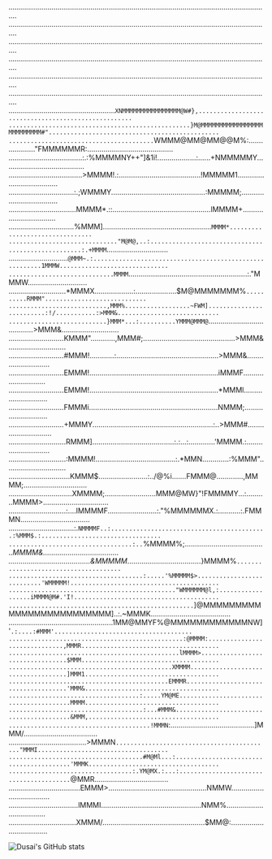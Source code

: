 ................................................................................................................................
................................................................................................................................
................................................................................................................................
................................................................................................................................
................................................................................................................................
................................................................................................................................
....................................................`XNMMMMMMMMMMMMMMMM@W#},....................................................
..................................................}M@MMMMMMMMMMMMMMMMMMMMMMMMMM#"...............................................
........................................`WMMM@MM@MM@@M%:...................."FMMMMMMR:..........................................
....................................:.:%MMMMNY++"]&1i!...................:......+NMMMMMY........................................
....................................>MMMM!.:........................................!MMMMM1.....................................
................................:.;WMMMY..............................................:MMMMM;...................................
.................................MMMM*.::................................................lMMMM+.................................
................................%MMM].....................................................`MMMM*................................
.............................."M@M@,..:...................................................:.+MMMM`..............................
.............................`@MMM~.:........................................................1MMMW..............................
.............................MMMM`..........................................................:."MMMW.............................
............................*MMMX...................:....................$M@MMMMMMM%`..........RMMM"............................
...........................,MMM%..................~FWM].........................:!/...........:>MMM&............................
...........................}MMM*...:..........YMMM@MMM@`.......................................>MMM&............................
...........................KMMM"............,MMM#;.............................................>MMM&............................
...........................#MMM!............:..................................................>MMM&............................
...........................EMMM!...............................................................iMMMF............................
...........................EMMM!...............................................................*MMMl............................
...........................FMMMi...............................................................NMMM;............................
...........................+MMMY...........................................................:..>MMM#.............................
............................RMMM]........................................:.:...:.............'MMMM.:............................
............................:MMMM!.......................................:.*MMN.............:%MMM"..............................
..............................KMMM$........................:../@%i.......FMMM@.............,MMMM;...............................
...............................XMMMM;.........................MMM@MW}"!FMMMMY...:..........MMMM>................................
............................:....IMMMMF........................:."%MMMMMMX.:...........:.FMMMN..................................
................................:.`NMMMMF..:...........................................:%MMM$.:.................................
..................................:..`%MMMM%;........................................*MMMM&.....................................
........................................&MMMMM*....................................}MMMM%`......................................
.....................................:.....'%MMMMM$>...........................'WMMMMM!.........................................
.............................................."WMMMMMM@l,:..................iMMMM@M#.'I!........................................
...................................................`]@MMMMMMMMMMMMMMMMMMMMMMMMM]..:.~MMMK.......................................
...................................................1MM@MMYF%@MMMMMMMMMMMMNW]'`.:....:#MMM'......................................
................................................:@MMMM:..............................,MMMR......................................
...............................................lMMMM>.................................$MMM......................................
.............................................XMMMM....................................]MMM1.....................................
............................................EMMMR.....................................'MMM&.....................................
....................................:.....YM@ME........................................MMMM.....................................
.....................................:...#MMM&.........................................&MMM,....................................
.......................................!MMMN`:.........................................]MMM/....................................
......................................>MMMN`..........................................."MMMI....................................
.....................................#M@Ml...:.........................................'MMMK....................................
..................................:.YM@MX.:...:........................................`@MMR....................................
...................................EMMM>................................................NMMW....................................
..................................lMMMI.................................................NMM%....................................
.................................XMMM/..................................................$MM@:...................................


<!--
**ycycse/ycycse** is a ✨ _special_ ✨ repository because its `README.md` (this file) appears on your GitHub profile.

Here are some ideas to get you started:

- 🔭 I’m currently working on ...
- 🌱 I’m currently learning ...
- 👯 I’m looking to collaborate on ...
- 🤔 I’m looking for help with ...
- 💬 Ask me about ...
- 📫 How to reach me: ...
- 😄 Pronouns: ...
- ⚡ Fun fact: ...
-->

![Dusai's GitHub stats](https://github-readme-stats.vercel.app/api?username=ycycse)
